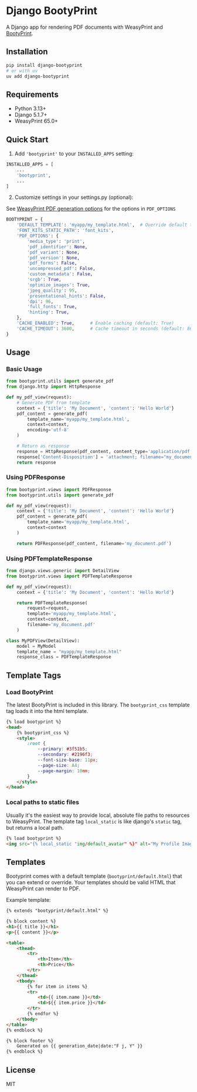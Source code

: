 # Django BootyPrint

A Django app for rendering PDF documents with WeasyPrint and [BootyPrint](https://github.com/SvenBroeckling/BootyPrint).

## Installation

```bash
pip install django-bootyprint
# or with uv
uv add django-bootyprint
```

## Requirements

- Python 3.13+
- Django 5.1.7+
- WeasyPrint 65.0+

## Quick Start

1. Add `'bootyprint'` to your `INSTALLED_APPS` setting:

```python
INSTALLED_APPS = [
    ...
    'bootyprint',
    ...
]
```

2. Customize settings in your settings.py (optional):

See [WeasyPrint PDF generation options](https://doc.courtbouillon.org/weasyprint/stable/api_reference.html#weasyprint.DEFAULT_OPTIONS) for the options in `PDF_OPTIONS`

```python
BOOTYPRINT = {
    'DEFAULT_TEMPLATE': 'myapp/my_template.html',  # Override default template
    'FONT_KITS_STATIC_PATH': 'font_kits',
    'PDF_OPTIONS': {
        'media_type': 'print',
        'pdf_identifier': None,
        'pdf_variant': None,
        'pdf_version': None,
        'pdf_forms': False,
        'uncompressed_pdf': False,
        'custom_metadata': False,
        'srgb': True,
        'optimize_images': True,
        'jpeg_quality': 95,
        'presentational_hints': False,
        'dpi': 96,
        'full_fonts': True,
        'hinting': True,
    },
    'CACHE_ENABLED': True,      # Enable caching (default: True)
    'CACHE_TIMEOUT': 3600,      # Cache timeout in seconds (default: 86400 - 24 hours)
}
```

## Usage

### Basic Usage

```python
from bootyprint.utils import generate_pdf
from django.http import HttpResponse

def my_pdf_view(request):
    # Generate PDF from template
    context = {'title': 'My Document', 'content': 'Hello World'}
    pdf_content = generate_pdf(
        template_name='myapp/my_template.html',
        context=context,
        encoding='utf-8'
    )

    # Return as response
    response = HttpResponse(pdf_content, content_type='application/pdf')
    response['Content-Disposition'] = 'attachment; filename="my_document.pdf"'
    return response
```

### Using PDFResponse

```python
from bootyprint.views import PDFResponse
from bootyprint.utils import generate_pdf

def my_pdf_view(request):
    context = {'title': 'My Document', 'content': 'Hello World'}
    pdf_content = generate_pdf(
        template_name='myapp/my_template.html',
        context=context
    )

    return PDFResponse(pdf_content, filename='my_document.pdf')
```

### Using PDFTemplateResponse

```python
from django.views.generic import DetailView
from bootyprint.views import PDFTemplateResponse

def my_pdf_view(request):
    context = {'title': 'My Document', 'content': 'Hello World'}

    return PDFTemplateResponse(
        request=request,
        template='myapp/my_template.html',
        context=context,
        filename='my_document.pdf'
    )

class MyPDFView(DetailView):
    model = MyModel
    template_name = "myapp/my_template.html"
    response_class = PDFTemplateResponse
```

## Template Tags

### Load BootyPrint

The latest BootyPrint is included in this library. The `bootyprint_css` template tag loads it into the html template.

```html
{% load bootyprint %}
<head>
    {% bootyprint_css %}
    <style>
        :root {
            --primary: #3f51b5;
            --secondary: #2196f3;
            --font-size-base: 11px;
            --page-size: A4;
            --page-margin: 10mm;
        }
    </style>
</head>
```

### Local paths to static files

Usually it's the easiest way to provide local, absolute file paths to resources to WeasyPrint. The template tag
`local_static` is like django's `static` tag, but returns a local path.

```html
{% load bootyprint %}
<img src="{% local_static "img/default_avatar" %}" alt="My Profile Image">
```

## Templates

Bootyprint comes with a default template (`bootyprint/default.html`) that you can extend or override. Your templates should be valid HTML that WeasyPrint can render to PDF.

Example template:

```html
{% extends "bootyprint/default.html" %}

{% block content %}
<h1>{{ title }}</h1>
<p>{{ content }}</p>

<table>
    <thead>
        <tr>
            <th>Item</th>
            <th>Price</th>
        </tr>
    </thead>
    <tbody>
        {% for item in items %}
        <tr>
            <td>{{ item.name }}</td>
            <td>${{ item.price }}</td>
        </tr>
        {% endfor %}
    </tbody>
</table>
{% endblock %}

{% block footer %}
    Generated on {{ generation_date|date:"F j, Y" }}
{% endblock %}
```

## License

MIT

